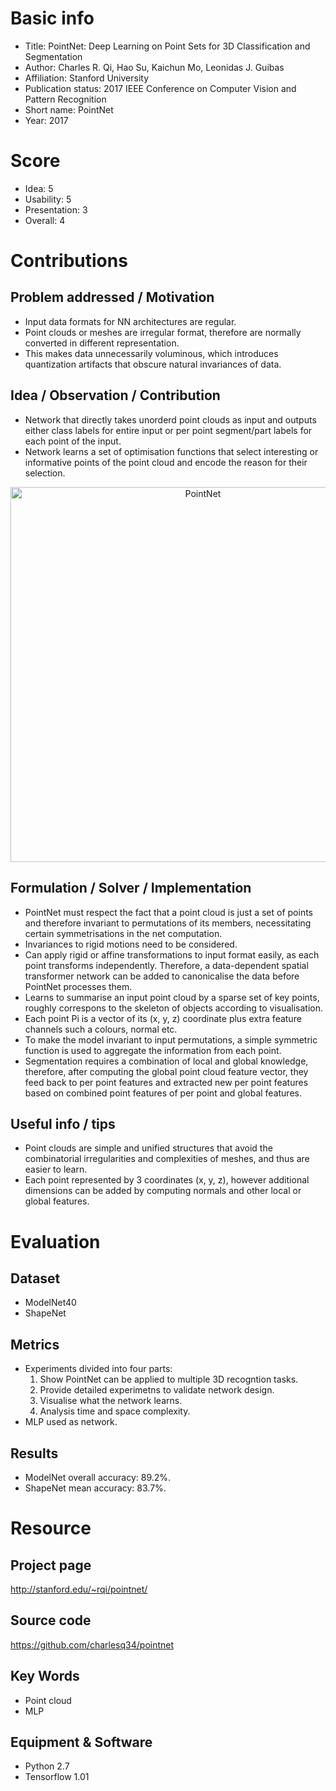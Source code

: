 # Basic info
- Title: PointNet: Deep Learning on Point Sets for 3D Classification and Segmentation
- Author: Charles R. Qi, Hao Su, Kaichun Mo, Leonidas J. Guibas
- Affiliation: Stanford University
- Publication status: 2017 IEEE Conference on Computer Vision and Pattern Recognition
- Short name: PointNet
- Year: 2017

# Score
- Idea: 5 
- Usability: 5
- Presentation: 3
- Overall: 4

# Contributions
## Problem addressed / Motivation
- Input data formats for NN architectures are regular.
- Point clouds or meshes are irregular format, therefore are normally converted in different representation.
- This makes data unnecessarily voluminous, which introduces quantization artifacts that obscure natural invariances of data.

## Idea / Observation / Contribution
- Network that directly takes unorderd point clouds as input and outputs either class labels for entire input or per point segment/part labels for each point of the input.
- Network learns a set of optimisation functions that select interesting or informative points of the point cloud and encode the reason for their selection.

<p align="center">
  <img src="https://github.com/charlesq34/pointnet/raw/master/doc/teaser.png" alt="PointNet" width="600" align="middle">
</p>

## Formulation / Solver / Implementation
- PointNet must respect the fact that a point cloud is just a set of points and therefore invariant to permutations of its members, necessitating certain symmetrisations in the net computation.
- Invariances to rigid motions need to be considered.
- Can apply rigid or affine transformations to input format easily, as each point transforms independently. Therefore, a data-dependent spatial transformer network can be added to canonicalise the data before PointNet processes them.
- Learns to summarise an input point cloud by a sparse set of key points, roughly correspons to the skeleton of objects according to visualisation.
- Each point Pi is a vector of its (x, y, z) coordinate plus extra feature channels such a colours, normal etc.
- To make the model invariant to input permutations, a simple symmetric function is used to aggregate the information from each point.
- Segmentation requires a combination of local and global knowledge, therefore, after computing the global point cloud feature vector, they feed back to per point features and extracted new per point features based on combined point features of per point and global features.

## Useful info / tips
- Point clouds are simple and unified structures that avoid the combinatorial irregularities and complexities of meshes, and thus are easier to learn.
- Each point represented by 3 coordinates (x, y, z), however additional dimensions can be added by computing normals and other local or global features.

# Evaluation
## Dataset
- ModelNet40
- ShapeNet

## Metrics
- Experiments divided into four parts:
  1. Show PointNet can be applied to multiple 3D recogntion tasks.
  2. Provide detailed experimetns to validate network design.
  3. Visualise what the network learns.
  4. Analysis time and space complexity.
- MLP used as network.

## Results
- ModelNet overall accuracy: 89.2%.
- ShapeNet mean accuracy: 83.7%.

# Resource
## Project page
http://stanford.edu/~rqi/pointnet/

## Source code
https://github.com/charlesq34/pointnet

## Key Words
- Point cloud 
- MLP

## Equipment & Software
- Python 2.7
- Tensorflow 1.01
